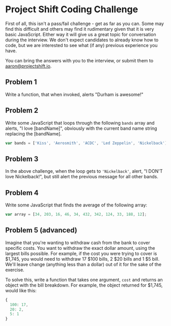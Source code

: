 # Project Shift Coding Challenge

First of all, this isn't a pass/fail challenge - get as far as you can. Some may find this difficult and others may find it rudimentary given that it is very basic JavaScript. Either way it will give us a great topic for conversation during the interview. We don't expect candidates to already know how to code, but we are interested to see what (if any) previous experience you have.

You can bring the answers with you to the interview, or submit them to aaron@projectshift.io.

## Problem 1
Write a function, that when invoked, alerts "Durham is awesome!"

## Problem 2
Write some JavaScript that loops through the following `bands` array and alerts, "I love [bandName]", obviously with the current band name string replacing the [bandName].

```JavaScript
var bands = ['Kiss', 'Aerosmith', 'ACDC', 'Led Zeppelin', 'Nickelback'];
```

## Problem 3
In the above challenge, when the loop gets to `'Nickelback'`, alert, "I DON'T love Nickelback!", but still alert the previous message for all other bands.

## Problem 4
Write some JavaScript that finds the average of the following array:

```JavaScript
var array = [34, 203, 16, 46, 34, 432, 342, 124, 33, 188, 12];
```

## Problem 5 (advanced)
Imagine that you're wanting to withdraw cash from the bank to cover specific costs. You want to withdraw the exact dollar amount, using the largest bills possible. For example, if the cost you were trying to cover is $1,745, you would need to withdraw 17 $100 bills, 2 $20 bills and 1 $5 bill. We'll leave change (anything less than a dollar) out of it for the sake of the exercise.

To solve this, write a function that takes one argument, `cost` and returns an object with the bill breakdown. For example, the object returned for $1,745, would like this:

```JavaScript
{
  100: 17,
  20: 2,
  5: 1
}
```
